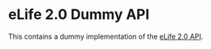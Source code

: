 eLife 2.0 Dummy API
===================

This contains a dummy implementation of the [eLife 2.0 API](https://github.com/elifesciences/api-raml).
